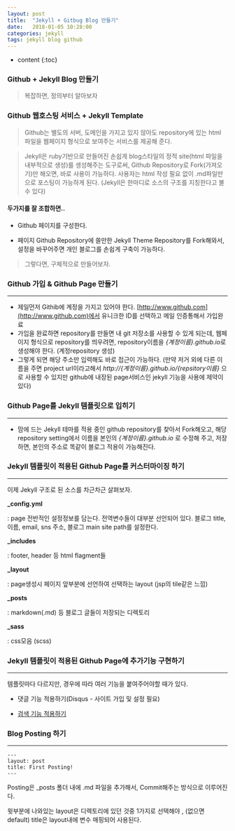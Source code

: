 ```yaml
---
layout: post
title:  "Jekyll + Gitbug Blog 만들기"
date:   2018-01-05 10:28:00
categories: jekyll
tags: jekyll blog github
---
```


* content
{:toc}

### Github + Jekyll Blog 만들기

> 복잡하면, 정의부터 알아보자

### Github 웹호스팅 서비스 + Jekyll Template

> Github는 별도의 서버, 도메인을 가지고 있지 않아도 repository에 있는 html 파일을 웹페이지 형식으로 보여주는 서비스를 제공해 준다.

> Jekyll은 ruby기반으로 만들어진 손쉽게 blog스타일의 정적 site(html 파일을 내부적으로 생성)를 생성해주는 도구로써, Github Repository로 Fork(가져오기)만 해오면, 바로 사용이 가능하다. 사용자는 html 작성 필요 없이 .md파일만으로 포스팅이 가능하게 된다.
(Jekyll은 한마디로 소스의 구조를 지칭한다고 볼 수 있다)

#### 두가지를 잘 조합하면..

- Github 페이지를 구성한다.

- 페이지 Github Repository에 쓸만한 Jekyll Theme Repository를 Fork해와서, 설정을 바꾸어주면 개인 블로그를 손쉽게 구축이 가능하다.

> 그렇다면, 구체적으로 만들어보자.

### Github 가입 & Github Page 만들기
---------------

- 제일먼저 Githib에 계정을 가지고 있어야 한다. [http://www.github.com](http://www.github.com)에서 유니크한 ID를 선택하고 메일 인증통해서 가입완료
- 가입을 완료하면 repository를 만들면 내 git 저장소를 사용할 수 있게 되는데, 웹페이지 형식으로 repository를 띄우려면, repository이름을 *{계정이름}.github.io*로 생성해야 한다. (계정repository 생성) 
- 그렇게 되면 해당 주소만 입력해도 바로 접근이 가능하다.
(만약 저거 외에 다른 이름을 주면 project url이라고해서 *http://{계정이름}.github.io/{repsitory이름}* 으로 사용할 수 있지만 github에 내장된 page서비스인 jekyll 기능을 사용에 제약이있다)

### Github Page를 Jekyll 템플릿으로 입히기
---------------

- 맘에 드는 Jekyll 테마를 적용 중인 github repository를 찾아서 Fork해오고, 해당 repository setting에서 이름을 본인의 *{계정이름}.github.io* 로 수정해 주고, 저장하면, 본인의 주소로 똑같이 블로그 적용이 가능해진다.

### Jekyll 템플릿이 적용된 Github Page를 커스터마이징 하기
---------------

이제 Jekyll 구조로 된 소스를 차근차근 살펴보자.

**_config.yml**

: page 전반적인 설정정보를 담는다. 전역변수들이 대부분 선언되어 있다. 블로그 title, 이름, email, sns 주소, 블로그 main site path를 설정한다.

**_includes**

: footer, header 등 html flagment들

**_layout**

: page생성시 페이지 앞부분에 선언하여 선택하는 layout (jsp의 tile같은 느낌)

**_posts**

: markdown(.md) 등 블로그 글들이 저장되는 디렉토리

**_sass**

: css모음 (scss)

### Jekyll 템플릿이 적용된 Github Page에 추가기능 구현하기
---------------

템플릿마다 다르지만, 경우에 따라 여러 기능을 붙여주어야할 때가 있다.

- 댓글 기능 적용하기(Disqus - 사이트 가입 및 설정 필요)

- [검색 기능 적용하기](https://imyeonn.github.io/blog/blog/30/)

### Blog Posting 하기
---------------
~~~
---
layout: post
title: First Posting!
---
~~~

Posting은 _posts 폴더 내에 .md 파일을 추가해서, Commit해주는 방식으로 이루어진다.

윗부분에 나와있는 layout은 디렉토리에 있던 것중 1가지로 선택해야 , (없으면 default)
title은 layout내에 변수 매핑되어 사용된다.
